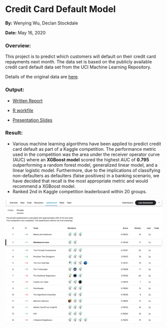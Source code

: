 # Credit Card Default Model

**By:** Wenying Wu, Declan Stockdale

**Date:** May 16, 2020

### Overview:

This project is to predict which customers will default on their credit card repayments next month. The data set is based on the publicly available credit card default data set from the UCI Machine Learning Repository. 

Details of the original data are [here](https://archive.ics.uci.edu/ml/datasets/default+of+credit+card+clients).


### Output:

- [Written Report](https://github.com/Wenying-Wu/Credit-Card-Default-Model/blob/main/report_credit_card_default_model.pdf)

- [R workfile](https://github.com/Wenying-Wu/Credit-Card-Default-Model/blob/main/workfile_credit_card_default_model.R)

- [Presentation Slides](https://github.com/Wenying-Wu/Credit-Card-Default-Model/blob/main/presentation_credit_card_default_model.pdf)

### Result: 
- Various machine learning algorithms have been applied to predict credit card default as part of a Kaggle competition. The performance metric used in the competition was the area under the receiver operator curve (AUC) where an **XGBoost model** scored the highest AUC of **0.795** outperforming a random forest model, generalized linear model, and a linear logistic model. Furthermore, due to the implications of classifying non-defaulters as defaulters (false positives) in a banking scenario, we have decided that recall is the most appropriate metric and would recommend a XGBoost model. 
- Ranked 2nd in Kaggle competition leaderboard within 20 groups.
<p align="center">
  <img src="https://github.com/Wenying-Wu/Credit-Card-Default-Model/blob/main/src/image001.png">
</p>
